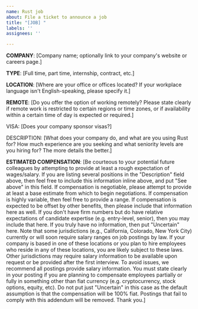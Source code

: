 ```yaml
---
name: Rust job
about: File a ticket to announce a job
title: "[JOB] "
labels: ''
assignees: ''

---
```


__COMPANY__: [Company name; optionally link to your company's website or careers page.]

__TYPE__: [Full time, part time, internship, contract, etc.]

__LOCATION__: [Where are your office or offices located? If your workplace language isn't English-speaking, please specify it.]

__REMOTE__: [Do you offer the option of working remotely? Please state clearly if remote work is restricted to certain regions or time zones, or if availability within a certain time of day is expected or required.]

VISA: [Does your company sponsor visas?]

DESCRIPTION: [What does your company do, and what are you using Rust for? How much experience are you seeking and what seniority levels are you hiring for? The more details the better.]

__ESTIMATED COMPENSATION__: [Be courteous to your potential future colleagues by attempting to provide at least a rough expectation of wages/salary.
If you are listing several positions in the "Description" field above, then feel free to include this information inline above, and put "See above" in this field.
If compensation is negotiable, please attempt to provide at least a base estimate from which to begin negotiations. If compensation is highly variable, then feel free to provide a range.
If compensation is expected to be offset by other benefits, then please include that information here as well. If you don't have firm numbers but do have relative expectations of candidate expertise (e.g. entry-level, senior), then you may include that here.
If you truly have no information, then put "Uncertain" here.
Note that some jurisdictions (e.g., California, Colorado, New York City) currently or will soon require salary ranges on job postings by law. If your company is based in one of these locations or you plan to hire employees who reside in any of these locations, you are likely subject to these laws. Other jurisdictions may require salary information to be available upon request or be provided after the first interview. To avoid issues, we recommend all postings provide salary information.
You must state clearly in your posting if you are planning to compensate employees partially or fully in something other than fiat currency (e.g. cryptocurrency, stock options, equity, etc).
Do not put just "Uncertain" in this case as the default assumption is that the compensation will be 100% fiat.
Postings that fail to comply with this addendum will be removed. Thank you.]
